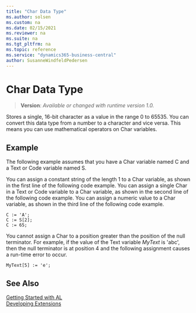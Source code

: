 ```yaml
---
title: "Char Data Type"
ms.author: solsen
ms.custom: na
ms.date: 02/15/2021
ms.reviewer: na
ms.suite: na
ms.tgt_pltfrm: na
ms.topic: reference
ms.service: "dynamics365-business-central"
author: SusanneWindfeldPedersen
---
```

[//]: # (START>DO_NOT_EDIT)
[//]: # (IMPORTANT:Do not edit any of the content between here and the END>DO_NOT_EDIT.)
[//]: # (Any modifications should be made in the .xml files in the ModernDev repo.)
# Char Data Type
> **Version**: _Available or changed with runtime version 1.0._

Stores a single, 16-bit character as a value in the range 0 to 65535. You can convert this data type from a number to a character and vice versa. This means you can use mathematical operators on Char variables.




[//]: # (IMPORTANT: END>DO_NOT_EDIT)

## Example

The following example assumes that you have a Char variable named C and a Text or Code variable named S.  
  
You can assign a constant string of the length 1 to a Char variable, as shown in the first line of the following code example. You can assign a single Char in a Text or Code variable to a Char variable, as shown in the second line of the following code example. You can assign a numeric value to a Char variable, as shown in the third line of the following code example.  

 <!-- //NAV 
 A Char variable represents Unicode characters in the same way as the .NET Framework Char structure. For more information about the .NET Framework Char structure, see [Char Structure](https://go.microsoft.com/fwlink/?LinkId=253590).  --> 
  
```al
C := 'A';  
C := S[2];  
C := 65;  
```  
  
You cannot assign a Char to a position greater than the position of the null terminator. For example, if the value of the Text variable *MyText* is 'abc', then the null terminator is at position 4 and the following assignment causes a run-time error to occur.  
  
```al
MyText[5] := 'e';  
```  
  
## See Also

[Getting Started with AL](../../devenv-get-started.md)  
[Developing Extensions](../../devenv-dev-overview.md)  